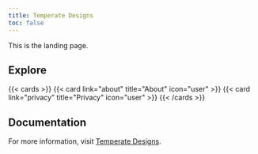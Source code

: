 ```yaml
---
title: Temperate Designs
toc: false
---
```


This is the landing page.

## Explore

{{< cards >}}
  {{< card link="about" title="About" icon="user" >}}
  {{< card link="privacy" title="Privacy" icon="user" >}}
{{< /cards >}}

## Documentation

For more information, visit [Temperate Designs](https://github.com/Temperate-Designs).
